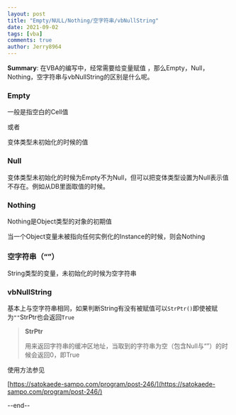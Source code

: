 ```yaml
---
layout: post
title: "Empty/NULL/Nothing/空字符串/vbNullString"
date: 2021-09-02
tags: [vba]
comments: true
author: Jerry8964
---
```




**Summary**: 在VBA的编写中，经常需要给变量赋值 ，那么Empty，Null，Nothing，空字符串与vbNullString的区别是什么呢。

### Empty

一般是指空白的Cell值

或者

变体类型未初始化的时候的值 



### Null

变体类型未初始化的时候为Empty不为Null，但可以把变体类型设置为Null表示值不存在。例如从DB里面取值的时候。



### Nothing

Nothing是Object类型的对象的初期值

当一个Object变量未被指向任何实例化的Instance的时候，则会Nothing



### 空字符串（“”）

String类型的变量，未初始化的时候为空字符串



### vbNullString

基本上与空字符串相同，如果判断String有没有被赋值可以`StrPtr()`即使被赋为`""`StrPtr也会返回`True`

> **StrPtr**
>
> 用来返回字符串的缓冲区地址，当取到的字符串为空（包含Null与“”）的时候会返回0，即True

使用方法参见

[https://satokaede-sampo.com/program/post-246/](https://satokaede-sampo.com/program/post-246/)



--end--
